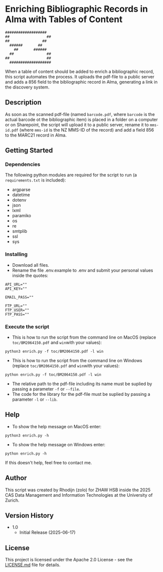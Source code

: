 # Enriching Bibliographic Records in Alma with Tables of Content
```
###################
##                 ##
##               ##
  ######       ##
    ##       ######
  ##               ##
##                 ##
  ###################
```
When a table of content should be added to enrich a bibliographic record, this script automates the process. It uploads the pdf-file to a public server and adds a 856 field to the bibliographic record in Alma, generating a link in the discovery system.

## Description

As soon as the scanned pdf-file (named `barcode.pdf`, where `barcode` is the actual barcode ot the bibliographic item) is placed in a folder on a computer or on Sharepoint, the script will upload it to a public server, rename it to `mms-id.pdf` (where `mms-id` is the NZ MMS-ID of the record) and add a field 856 to the MARC21 record in Alma.

## Getting Started

### Dependencies

The following python modules are required for the script to run (a `requirements.txt` is included):
* argparse
* datetime
* dotenv
* json
* lxml
* paramiko
* os
* re
* smtplib
* ssl
* sys

### Installing

* Download all files.
* Rename the file .env.example to .env and submit your personal values inside the quotes:
```
API_URL=""
API_KEY=""

EMAIL_PASS=""

FTP_URL=""
FTP_USER=""
FTP_PASS=""
```

### Execute the script

* This is how to run the script from the command line on MacOS (replace `toc/BM2064150.pdf` and `win`with your values):
```
python3 enrich.py -f toc/BM2064150.pdf -l win
```
* This is how to run the script from the command line on Windows (replace `toc/BM2064150.pdf` and `win`with your values):
```
python enrich.py -f toc/BM2064150.pdf -l win
```
* The relative path to the pdf-file including its name must be suplied by passing a parameter `-f` or `--file`.
* The code for the library for the pdf-file must be suplied by passing a parameter `-l` or `--lib`.

## Help

* To show the help message on MacOS enter:
```
python3 enrich.py -h
```
* To show the help message on Windows enter:
```
python enrich.py -h
```
If this doesn't help, feel free to contact me.

## Author

This script was created by Rhodijn (zolo) for ZHAW HSB inside the 2025 CAS Data Management and Information Technologies at the University of Zurich.

## Version History

* 1.0
    * Initial Release (2025-06-17)

## License

This project is licensed under the Apache 2.0 License - see the [LICENSE.md](https://github.com/rhodijn/toc/blob/main/LICENSE.md) file for details.
